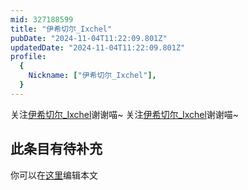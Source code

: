 ```yaml
---
mid: 327188599
title: "伊希切尔_Ixchel"
pubDate: "2024-11-04T11:22:09.801Z"
updatedDate: "2024-11-04T11:22:09.801Z"
profile:
  {
    Nickname: ["伊希切尔_Ixchel"],
  }
---
```


关注[伊希切尔_Ixchel](https://space.bilibili.com/327188599)谢谢喵~ 关注[伊希切尔_Ixchel](https://space.bilibili.com/327188599)谢谢喵~

## 此条目有待补充
你可以在[这里](https://github.com/Yuhanawa/VTuber.ICU-Content/edit/master/v/伊希切尔_Ixchel/index.md)编辑本文
